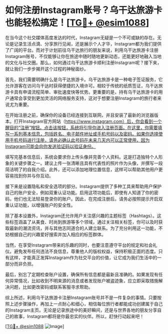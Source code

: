 # 如何注册Instagram账号？乌干达旅游卡也能轻松搞定！[[TG💪+ @esim1088](https://t.me/s/esim1088)]

在当今这个社交媒体高度发达的时代，Instagram无疑是一个不可或缺的存在。无论是记录生活点滴、分享旅行见闻，还是展示个人才华，Instagram都为我们提供了广阔的平台。而对于计划前往乌干达旅行的朋友来说，利用乌干达旅游卡注册Instagram账号，不仅能够让你在旅途中随时随地更新动态，还能更好地融入当地的文化与社交圈。那么，如何通过乌干达旅游卡顺利注册Instagram呢？接下来，就让我们一步步揭开这个过程的神秘面纱。

首先，我们需要明确什么是乌干达旅游卡。乌干达旅游卡是一种电子签证服务，它允许游客在访问乌干达时获得便捷的入境许可。相较于传统的纸质签证，乌干达旅游卡具有申请流程简单、审批速度快等优势。更重要的是，持有乌干达旅游卡的用户通常会享受到更加灵活的网络服务支持，这对于想要注册Instagram的旅行者来说尤为重要。

在开始注册之前，确保你的设备已经连接到互联网，并且安装了最新的浏览器版本。打开Instagram官方网站（https://www.instagram.com）后，你会看到一个醒目的“注册”按钮。点击该按钮，系统将引导你进入注册页面。在这里，你需要填写一系列基本信息，包括姓名、电子邮件地址或手机号码以及密码。如果你选择使用手机号码进行注册，请务必确认此号码在未来几天内可以正常使用，因为Instagram可能会向你发送验证码以验证身份。

填写完基本信息后，系统会要求你上传头像并完善个人资料。这是打造独特个人形象的关键步骤之一。建议上传一张清晰且具有代表性的照片作为头像，并撰写一段简洁明了的自我介绍。此外，还可以添加地理位置信息，这样可以帮助其他用户更容易找到你并与你互动。

接下来是设置隐私和安全选项的部分。Instagram提供了多种工具来帮助用户保护自己的账户安全，例如双重认证功能。启用这项功能后，即使有人知道了你的密码，他们也无法轻易登录你的账户。因此，在完成注册后，请务必按照提示开启双重认证功能，以增强账户的安全性。

除了基本设置外，Instagram还允许用户关注感兴趣的主题标签（Hashtags）。这些标签涵盖了从美食、时尚到旅游等多个领域，通过关注相关标签，你可以及时获取最新的潮流资讯，并与其他志同道合的人建立联系。为了充分利用这一功能，不妨根据自己的兴趣爱好搜索并加入相应的标签群体。

当然，在享受Instagram带来的乐趣的同时，也要注意遵守平台的规定和社会礼仪。避免发布任何违法不良信息，尊重他人的版权权益，保持积极正面的态度。只有这样，才能真正发挥Instagram作为社交平台的价值，让它成为我们生活中的一部分而非负担。

最后，别忘了定期检查账户设置，确保所有信息都是最新且准确的。如果发现有任何异常情况，比如收到不明来源的消息或者发现账户被盗迹象，应立即采取措施解决问题，比如更改密码或联系客服寻求帮助。

综上所述，利用乌干达旅游卡注册Instagram账号并不是一件复杂的事情。只要按照上述步骤操作，再加上一点耐心和细心，相信每位旅行者都能成功创建属于自己的Instagram主页。无论是记录旅途中的美好瞬间，还是与世界各地的朋友分享自己的故事，Instagram都将是你最忠实的伙伴。所以，赶快行动起来吧！

[[TG💪+ @esim1088](https://t.me/s/esim1088) ![Image](https://i.postimg.cc/4NQfJmqS/Snipaste-2025-05-13-00-14-12.png)]